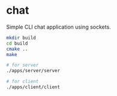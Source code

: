 # chat

Simple CLI chat application using sockets.

```bash
mkdir build
cd build
cmake ..
make

# for server
./apps/server/server

# for client
./apps/client/client
```

